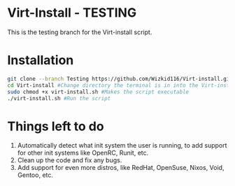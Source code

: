 # Virt-Install - TESTING
This is the testing branch for the Virt-install script.
# Installation
```bash
git clone --branch Testing https://github.com/Wizkid116/Virt-install.git #Downloads the script
cd Virt-install #Change directory the terminal is in into the Virt-install directory
sudo chmod +x virt-install.sh #Makes the script executable
./virt-install.sh #Run the script
```
# Things left to do
1. Automatically detect what init system the user is running, to add support for other init systems like OpenRC, Runit, etc.
2. Clean up the code and fix any bugs.
3. Add support for even more distros, like RedHat, OpenSuse, Nixos, Void, Gentoo, etc.
